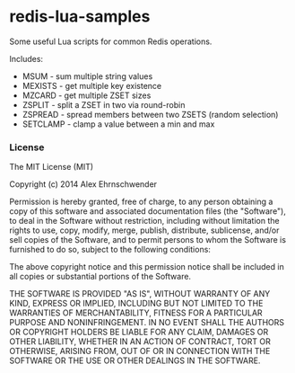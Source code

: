 # redis-lua-samples
Some useful Lua scripts for common Redis operations.

Includes:
* MSUM - sum multiple string values
* MEXISTS - get multiple key existence
* MZCARD - get multiple ZSET sizes
* ZSPLIT - split a ZSET in two via round-robin
* ZSPREAD - spread members between two ZSETS (random selection) 
* SETCLAMP - clamp a value between a min and max


### License

The MIT License (MIT)

Copyright (c) 2014 Alex Ehrnschwender

Permission is hereby granted, free of charge, to any person obtaining a copy of
this software and associated documentation files (the "Software"), to deal in
the Software without restriction, including without limitation the rights to
use, copy, modify, merge, publish, distribute, sublicense, and/or sell copies of
the Software, and to permit persons to whom the Software is furnished to do so,
subject to the following conditions:

The above copyright notice and this permission notice shall be included in all
copies or substantial portions of the Software.

THE SOFTWARE IS PROVIDED "AS IS", WITHOUT WARRANTY OF ANY KIND, EXPRESS OR
IMPLIED, INCLUDING BUT NOT LIMITED TO THE WARRANTIES OF MERCHANTABILITY, FITNESS
FOR A PARTICULAR PURPOSE AND NONINFRINGEMENT. IN NO EVENT SHALL THE AUTHORS OR
COPYRIGHT HOLDERS BE LIABLE FOR ANY CLAIM, DAMAGES OR OTHER LIABILITY, WHETHER
IN AN ACTION OF CONTRACT, TORT OR OTHERWISE, ARISING FROM, OUT OF OR IN
CONNECTION WITH THE SOFTWARE OR THE USE OR OTHER DEALINGS IN THE SOFTWARE.
